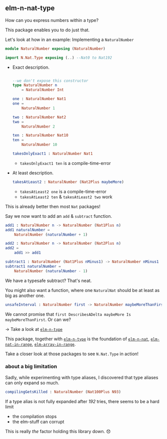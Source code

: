 ## elm-n-nat-type

How can you express numbers within a type?

This package enables you to do just that.

Let's look at how in an example: Implementing a `NaturalNumber`

```elm
module NaturalNumber exposing (NaturalNumber)

import N.Nat.Type exposing (..) --Nat0 to Nat192
```

- Exact description.
    ```elm

    --we don't expose this constructor
    type NaturalNumber n
        = NaturalNumber Int
    
    one : NaturalNumber Nat1
    one =
        NaturalNumber 1
    
    two : NaturalNumber Nat2
    two =
        NaturalNumber 2
    
    ten : NaturalNumber Nat10
    ten =
        NaturalNumber 10
    
    takesOnlyExact1 : NaturalNumber Nat1
    ```
    - `takesOnlyExact1 ten` is a compile-time-error

- At least description.
    ```elm
    takesAtLeast2 : NaturalNumber (Nat2Plus maybeMore)
    ```
    - `takesAtLeast2 one` is a compile-time-error
    - `takesAtLeast2 ten` & `takesAtLeast2 two` work

This is already better then most `Nat` packages!

Say we now want to add an `add` & `subtract` function.

```elm
add1 : NaturalNumber n -> NaturalNumber (Nat1Plus n)
add1 naturalNumber =
    NaturalNumber (naturalNumber + 1)

add2 : NaturalNumber n -> NaturalNumber (Nat2Plus n)
add2 =
    add1 >> add1

subtract1 : NaturalNumber (Nat1Plus nMinus1) -> NaturalNumber nMinus1
subtract1 naturalNumber =
    NaturalNumber (naturalNumber - 1)
```

We have a typesafe subtract? That's neat.

You might also want a function, where one `NaturalNat` should be at least as big as another one.

```elm
unsafeInterval : NaturalNumber first -> NaturalNumber maybeMoreThanFirst -> Interval
```

We cannot promise that `first DescribesADelta maybeMore Is maybeMoreThanFirst`. Or can we?

→ Take a look at [`elm-n-type`][elm-n-type]


This package, together with [`elm-n-type`][elm-n-type] is the foundation of [`elm-n-nat`][elm-n-nat], [`elm-nat-in-range`][elm-nat-in-range], [`elm-array-in-range`][elm-array-in-range].

Take a closer look at those packages to see `N.Nat.Type` in action!

### about a big limitation

Sadly, while experimenting with type aliases, I discovered that type aliases can only expand so much.

```elm
compilingGetsKilled : NaturalNumber (Nat100Plus N93)
```

If a type alias is not fully expanded after _192_ tries, there seems to be a hard limit

- the compilation stops
- the elm-stuff can corrupt

This is really _the_ factor holding this library down. 😞

[elm-n-type]: https://package.elm-lang.org/packages/indique/elm-n-type/latest/
[elm-n-nat]: https://package.elm-lang.org/packages/indique/elm-n-nat/latest/
[elm-nat-in-range]: https://package.elm-lang.org/packages/indique/elm-nat-in-range/latest/
[elm-array-in-range]: https://package.elm-lang.org/packages/indique/elm-array-in-range/latest/

